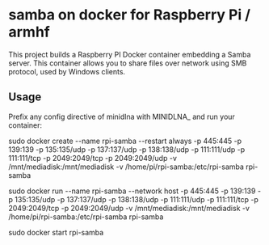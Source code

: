 # samba on docker for Raspberry Pi / armhf


This project builds a Raspberry PI Docker container embedding a Samba server. This container allows you to share files over network using SMB protocol, used by Windows clients.

## Usage
Prefix any config directive of minidlna with MINIDLNA_ and run your container:

sudo docker create --name rpi-samba --restart always -p 445:445 -p 139:139 -p 135:135/udp -p 137:137/udp -p 138:138/udp -p 111:111/udp -p 111:111/tcp -p 2049:2049/tcp -p 2049:2049/udp -v /mnt/mediadisk:/mnt/mediadisk -v /home/pi/rpi-samba:/etc/rpi-samba rpi-samba

sudo docker run --name rpi-samba --network host -p 445:445 -p 139:139 -p 135:135/udp -p 137:137/udp -p 138:138/udp -p 111:111/udp -p 111:111/tcp -p 2049:2049/tcp -p 2049:2049/udp -v /mnt/mediadisk:/mnt/mediadisk -v /home/pi/rpi-samba:/etc/rpi-samba rpi-samba

sudo docker start rpi-samba



